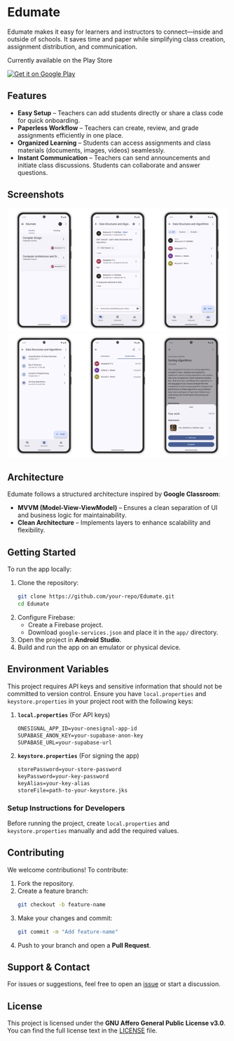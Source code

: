 # **Edumate**

Edumate makes it easy for learners and instructors to connect—inside and outside of schools.
It saves time and paper while simplifying class creation, assignment distribution, and
communication.

Currently available on the Play Store

<a href='https://play.google.com/store/apps/details?id=app.edumate'><img alt='Get it on Google Play' src='https://play.google.com/intl/en_us/badges/images/generic/en_badge_web_generic.png' height='80px'/></a>

## **Features**

- **Easy Setup** – Teachers can add students directly or share a class code for quick onboarding.
- **Paperless Workflow** – Teachers can create, review, and grade assignments efficiently in one
  place.
- **Organized Learning** – Students can access assignments and class materials (documents, images,
  videos) seamlessly.
- **Instant Communication** – Teachers can send announcements and initiate class discussions.
  Students can collaborate and answer questions.

## **Screenshots**

<picture>
  <source media="(prefers-color-scheme: dark)" srcset="screenshots/screenshot1-dark.png">
  <source media="(prefers-color-scheme: light)" srcset="screenshots/screenshot1.png">
  <img alt="App Screenshot" src="screenshots/screenshot1.png">
</picture>

<picture>
  <source media="(prefers-color-scheme: dark)" srcset="screenshots/screenshot2-dark.png">
  <source media="(prefers-color-scheme: light)" srcset="screenshots/screenshot2.png">
  <img alt="App Screenshot" src="screenshots/screenshot2.png">
</picture>

## **Architecture**

Edumate follows a structured architecture inspired by **Google Classroom**:

- **MVVM (Model-View-ViewModel)** – Ensures a clean separation of UI and business logic for
  maintainability.
- **Clean Architecture** – Implements layers to enhance scalability and flexibility.

## **Getting Started**

To run the app locally:

1. Clone the repository:
   ```sh
   git clone https://github.com/your-repo/Edumate.git
   cd Edumate
   ```
2. Configure Firebase:
    - Create a Firebase project.
    - Download `google-services.json` and place it in the `app/` directory.
3. Open the project in **Android Studio**.
4. Build and run the app on an emulator or physical device.

## **Environment Variables**

This project requires API keys and sensitive information that should not be committed to version
control. Ensure you have `local.properties` and `keystore.properties` in your project root with the
following keys:

1. **`local.properties`** (For API keys)

   ```properties
   ONESIGNAL_APP_ID=your-onesignal-app-id
   SUPABASE_ANON_KEY=your-supabase-anon-key
   SUPABASE_URL=your-supabase-url
   ```

2. **`keystore.properties`** (For signing the app)

   ```properties
   storePassword=your-store-password
   keyPassword=your-key-password
   keyAlias=your-key-alias
   storeFile=path-to-your-keystore.jks
   ```

### **Setup Instructions for Developers**

Before running the project, create `local.properties` and `keystore.properties` manually and add the
required values.

## **Contributing**

We welcome contributions! To contribute:

1. Fork the repository.
2. Create a feature branch:
   ```sh
   git checkout -b feature-name
   ```
3. Make your changes and commit:
   ```sh
   git commit -m "Add feature-name"
   ```
4. Push to your branch and open a **Pull Request**.

## **Support & Contact**

For issues or suggestions, feel free to open
an [issue](https://github.com/mubashirpa/Edumate/issues) or start a discussion.

## **License**

This project is licensed under the **GNU Affero General Public License v3.0**. You can find the full
license text in the [LICENSE](LICENSE) file.
